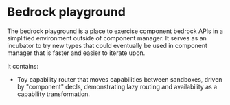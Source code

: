 # Bedrock playground

The bedrock playground is a place to exercise component bedrock APIs in
a simplified environment outside of component manager. It serves as an incubator
to try new types that could eventually be used in component manager that is
faster and easier to iterate upon.

It contains:

* Toy capability router that moves capabilities between sandboxes,
  driven by "component" decls, demonstrating lazy routing and availability
  as a capability transformation.

